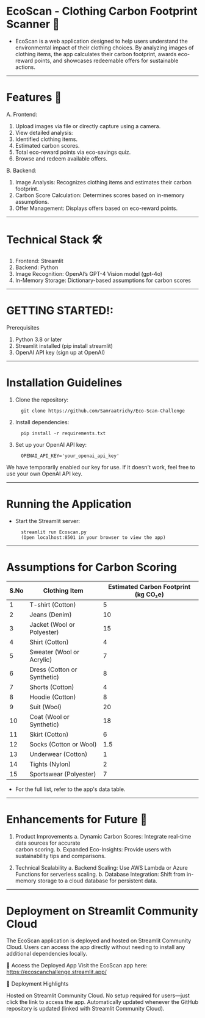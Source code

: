 # EcoScan - Clothing Carbon Footprint Scanner 🌿

* EcoScan is a web application designed to help users understand the environmental impact of their clothing choices. By analyzing images of clothing items, the app calculates their carbon footprint, awards eco-reward points, and showcases redeemable offers for sustainable actions.

-----------------------------------------------------------------------------------

# Features 🚀

A. Frontend:

1. Upload images via file or directly capture using a camera.
2. View detailed analysis:
3. Identified clothing items.
4. Estimated carbon scores.
5. Total eco-reward points via eco-savings quiz.
6. Browse and redeem available offers.

B. Backend:

1. Image Analysis: Recognizes clothing items and estimates their carbon footprint.
2. Carbon Score Calculation: Determines scores based on in-memory assumptions.
3. Offer Management: Displays offers based on eco-reward points.

------------------------------------------------------------------------------------

# Technical Stack 🛠️

1. Frontend: Streamlit
2. Backend: Python
3. Image Recognition: OpenAI’s GPT-4 Vision model (gpt-4o) 
4. In-Memory Storage: Dictionary-based assumptions for carbon scores

-------------------------------------------------------------------------------------

# GETTING STARTED!: 

Prerequisites
1. Python 3.8 or later
2. Streamlit installed (pip install streamlit)
3. OpenAI API key (sign up at OpenAI)
   

--------------------------------------------------------------------------------------

# Installation Guidelines

1. Clone the repository:

         git clone https://github.com/Samraatrichy/Eco-Scan-Challenge
         

2. Install dependencies:

         pip install -r requirements.txt

3. Set up your OpenAI API key:

         OPENAI_API_KEY='your_openai_api_key'
  We have temporarily enabled our key for use. 
  If it doesn't work, feel free to use your own OpenAI API key.
  

---------------------------------------------------------------------------------------

# Running the Application

* Start the Streamlit server:
    
        streamlit run Ecoscan.py
        (Open localhost:8501 in your browser to view the app)

---------------------------------------------------------------------------------------

# Assumptions for Carbon Scoring 

| S.No | Clothing Item                | Estimated Carbon Footprint (kg CO₂e) |
|------|------------------------------|---------------------------------------|
| 1    | T-shirt (Cotton)            | 5                                     |
| 2    | Jeans (Denim)               | 10                                    |
| 3    | Jacket (Wool or Polyester)  | 15                                    |
| 4    | Shirt (Cotton)              | 4                                     |
| 5    | Sweater (Wool or Acrylic)   | 7                                     |
| 6    | Dress (Cotton or Synthetic) | 8                                     |
| 7    | Shorts (Cotton)             | 4                                     |
| 8    | Hoodie (Cotton)             | 8                                     |
| 9    | Suit (Wool)                 | 20                                    |
| 10   | Coat (Wool or Synthetic)    | 18                                    |
| 11   | Skirt (Cotton)              | 6                                     |
| 12   | Socks (Cotton or Wool)      | 1.5                                   |
| 13   | Underwear (Cotton)          | 1                                     |
| 14   | Tights (Nylon)              | 2                                     |
| 15   | Sportswear (Polyester)      | 7                                     |

* For the full list, refer to the app's data table.

-------------------------------------------------------------------------------------


# Enhancements for Future 🚀
1. Product Improvements
    a. Dynamic Carbon Scores: Integrate real-time data sources for accurate         
       carbon scoring.
    b. Expanded Eco-Insights: Provide users with sustainability tips and comparisons.

2. Technical Scalability
    a. Backend Scaling: Use AWS Lambda or Azure Functions for serverless scaling.
    b. Database Integration: Shift from in-memory storage to a cloud database 
        for persistent data.

---------------------------------------------------------------------------------------

# Deployment on Streamlit Community Cloud
The EcoScan application is deployed and hosted on Streamlit Community Cloud. Users can access the app directly without needing to install any additional dependencies locally.

🚀 Access the Deployed App
Visit the EcoScan app here: https://ecoscanchallenge.streamlit.app/

🌟 Deployment Highlights

Hosted on Streamlit Community Cloud.
No setup required for users—just click the link to access the app.
Automatically updated whenever the GitHub repository is updated (linked with Streamlit Community Cloud).
